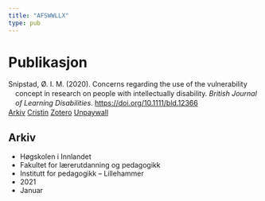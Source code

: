 ```yaml
---
title: "AFSWWLLX"
type: pub
---
```

<h1>Publikasjon</h1>
<article id="csl-bib-container-AFSWWLLX" class="csl-bib-container">
  <div class="csl-bib-body" style="line-height: 1.35; padding-left: 1em; text-indent:-1em;">
  <div class="csl-entry">Snipstad, &#xD8;. I. M. (2020). Concerns regarding the use of the vulnerability concept in research on people with intellectually disability. <i>British Journal of Learning Disabilities</i>. <a href="https://doi.org/10.1111/bld.12366">https://doi.org/10.1111/bld.12366</a></div>
</div>
  <div class="csl-bib-buttons">
    <a href="#taxonomy-article-AFSWWLLX" class="csl-bib-button">Arkiv</a>
    <a href="https://app.cristin.no/results/show.jsf?id=1880644" alt="Cristin URL" class="csl-bib-button">Cristin</a>
    <a href="http://zotero.org/groups/5402882/items/AFSWWLLX" alt="Zotero URL" class="csl-bib-button">Zotero</a>
    <a href="https://onlinelibrary.wiley.com/doi/pdfdirect/10.1111/bld.12366" class="csl-bib-button">Unpaywall</a>
  </div>
  <div id="csl-bib-meta-container-AFSWWLLX"></div>
</article>
<div id="csl-bib-meta-AFSWWLLX" class="csl-bib-meta">
  <article id="taxonomy-article-AFSWWLLX" class="taxonomy-article">
    <h1>Arkiv</h1>
    <ul>
      <li>Høgskolen i Innlandet</li>
      <li>Fakultet for lærerutdanning og pedagogikk</li>
      <li>Institutt for pedagogikk – Lillehammer</li>
      <li>2021</li>
      <li>Januar</li>
    </ul>
  </article>
</div>
